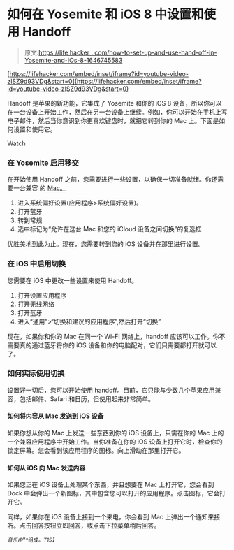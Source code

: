 # 如何在 Yosemite 和 iOS 8 中设置和使用 Handoff

> 原文:[https://life hacker . com/how-to-set-up-and-use-hand-off-in-Yosemite-and-IOs-8-1646745583](https://lifehacker.com/how-to-set-up-and-use-handoff-in-yosemite-and-ios-8-1646745583)

 [https://lifehacker.com/embed/inset/iframe?id=youtube-video-zlSZ9d93VDg&start=0](https://lifehacker.com/embed/inset/iframe?id=youtube-video-zlSZ9d93VDg&start=0) 

Handoff 是苹果的新功能，它集成了 Yosemite 和你的 iOS 8 设备，所以你可以在一台设备上开始工作，然后在另一台设备上继续。例如，你可以开始在手机上写电子邮件，然后当你意识到你更喜欢键盘时，就把它转到你的 Mac 上。下面是如何设置和使用它。

Watch

### 在 Yosemite 启用移交

在开始使用 Handoff 之前，您需要进行一些设置，以确保一切准备就绪。你还需要一台兼容 的 [Mac。](http://lifehacker.com/find-out-if-your-mac-will-support-handoff-in-os-x-yosem-1605078625)

1.  进入系统偏好设置(应用程序>系统偏好设置)。
2.  打开蓝牙
3.  转到常规
4.  选中标记为“允许在这台 Mac 和您的 iCloud 设备之间切换”的复选框

优胜美地到此为止。现在，您需要转到您的 iOS 设备并在那里进行设置。

### 在 iOS 中启用切换

您需要在 iOS 中更改一些设置来使用 Handoff。

1.  打开设置应用程序
2.  打开无线网络
3.  打开蓝牙
4.  进入“通用”>“切换和建议的应用程序”,然后打开“切换”

现在，如果你和你的 Mac 在同一个 Wi-Fi 网络上，handoff 应该可以工作。你不需要真的通过蓝牙将你的 iOS 设备和你的电脑配对，它们只需要都打开就可以了。

### 如何实际使用切换

设置好一切后，您可以开始使用 handoff。目前，它只能与少数几个苹果应用兼容，包括邮件、Safari 和日历，但使用起来非常简单。

#### 如何将内容从 Mac 发送到 iOS 设备

如果你想从你的 Mac 上发送一些东西到你的 iOS 设备上，只需在你的 Mac 上的一个兼容应用程序中开始工作。当你准备在你的 iOS 设备上打开它时，检查你的锁定屏幕。您会看到该应用程序的图标。向上滑动在那里打开它。

#### 如何从 iOS 向 Mac 发送内容

如果您正在 iOS 设备上处理某个东西，并且想要在 Mac 上打开它，您会看到 Dock 中会弹出一个新图标，其中包含您可以打开的应用程序。点击图标，它会打开它。

同样，如果你在 iOS 设备上接到一个来电，你会看到 Mac 上弹出一个通知来接听。点击回答按钮立即回答，或点击下拉菜单稍后回答。

<small>*音乐由*</small>[<small></small>](http://freemusicarchive.org/music/Plurabelle/Money_Blood_and_Light/Wallflower)*<small>*组成。*T15】</small>*